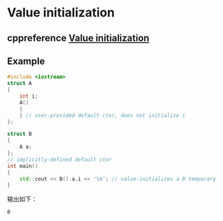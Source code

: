 # Value initialization



## cppreference [Value initialization](https://en.cppreference.com/w/cpp/language/value_initialization)







## Example

```c++
#include <iostream>
struct A
{
	int i;
	A()
	{
	} // user-provided default ctor, does not initialize i
};

struct B
{
	A a;
};
// implicitly-defined default ctor
int main()
{
	std::cout << B().a.i << '\n'; // value-initializes a B temporary
}
```

输出如下：

```
0
```

